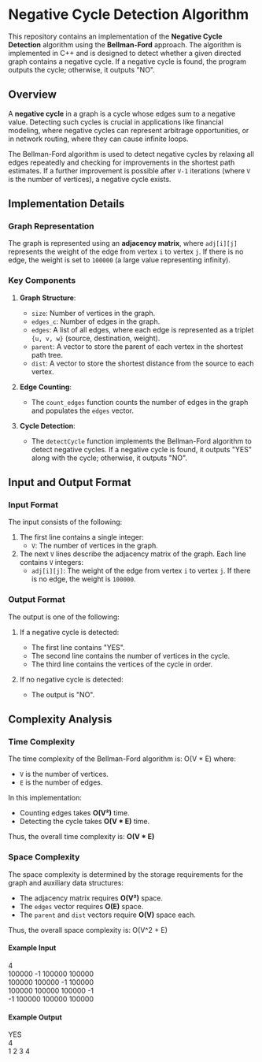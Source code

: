 # Negative Cycle Detection Algorithm

This repository contains an implementation of the **Negative Cycle Detection** algorithm using the **Bellman-Ford** approach. The algorithm is implemented in C++ and is designed to detect whether a given directed graph contains a negative cycle. If a negative cycle is found, the program outputs the cycle; otherwise, it outputs "NO".

## Overview

A **negative cycle** in a graph is a cycle whose edges sum to a negative value. Detecting such cycles is crucial in applications like financial modeling, where negative cycles can represent arbitrage opportunities, or in network routing, where they can cause infinite loops.

The Bellman-Ford algorithm is used to detect negative cycles by relaxing all edges repeatedly and checking for improvements in the shortest path estimates. If a further improvement is possible after `V-1` iterations (where `V` is the number of vertices), a negative cycle exists.

## Implementation Details

### Graph Representation

The graph is represented using an **adjacency matrix**, where `adj[i][j]` represents the weight of the edge from vertex `i` to vertex `j`. If there is no edge, the weight is set to `100000` (a large value representing infinity).

### Key Components

1. **Graph Structure**:
   - `size`: Number of vertices in the graph.
   - `edges_c`: Number of edges in the graph.
   - `edges`: A list of all edges, where each edge is represented as a triplet `{u, v, w}` (source, destination, weight).
   - `parent`: A vector to store the parent of each vertex in the shortest path tree.
   - `dist`: A vector to store the shortest distance from the source to each vertex.

2. **Edge Counting**:
   - The `count_edges` function counts the number of edges in the graph and populates the `edges` vector.

3. **Cycle Detection**:
   - The `detectCycle` function implements the Bellman-Ford algorithm to detect negative cycles. If a negative cycle is found, it outputs "YES" along with the cycle; otherwise, it outputs "NO".

## Input and Output Format

### Input Format

The input consists of the following:

1. The first line contains a single integer:
   - `V`: The number of vertices in the graph.
2. The next `V` lines describe the adjacency matrix of the graph. Each line contains `V` integers:
   - `adj[i][j]`: The weight of the edge from vertex `i` to vertex `j`. If there is no edge, the weight is `100000`.

### Output Format

The output is one of the following:

1. If a negative cycle is detected:
   - The first line contains "YES".
   - The second line contains the number of vertices in the cycle.
   - The third line contains the vertices of the cycle in order.

2. If no negative cycle is detected:
   - The output is "NO".

## Complexity Analysis

### Time Complexity

The time complexity of the Bellman-Ford algorithm is: O(V * E)
where:
- `V` is the number of vertices.
- `E` is the number of edges.

In this implementation:
- Counting edges takes **O(V²)** time.
- Detecting the cycle takes **O(V * E)** time.

Thus, the overall time complexity is:
**O(V * E)**

### Space Complexity

The space complexity is determined by the storage requirements for the graph and auxiliary data structures:
- The adjacency matrix requires **O(V²)** space.
- The `edges` vector requires **O(E)** space.
- The `parent` and `dist` vectors require **O(V)** space each.

Thus, the overall space complexity is:
O(V^2 + E)


#### Example Input
4 \
100000 -1 100000 100000 \
100000 100000 -1 100000 \
100000 100000 100000 -1 \
-1 100000 100000 100000

#### Example Output

YES \
4 \
1 2 3 4

